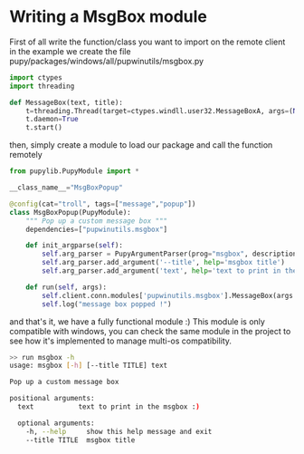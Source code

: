 # Writing a MsgBox module
First of all write the function/class you want to import on the remote client  
in the example we create the file pupy/packages/windows/all/pupwinutils/msgbox.py 
```python
import ctypes
import threading

def MessageBox(text, title):
	t=threading.Thread(target=ctypes.windll.user32.MessageBoxA, args=(None, text, title, 0))
	t.daemon=True
	t.start()
```
then, simply create a module to load our package and call the function remotely
```python
from pupylib.PupyModule import *

__class_name__="MsgBoxPopup"

@config(cat="troll", tags=["message","popup"])
class MsgBoxPopup(PupyModule):
	""" Pop up a custom message box """
	dependencies=["pupwinutils.msgbox"]

	def init_argparse(self):
		self.arg_parser = PupyArgumentParser(prog="msgbox", description=self.__doc__)
		self.arg_parser.add_argument('--title', help='msgbox title')
		self.arg_parser.add_argument('text', help='text to print in the msgbox :)')

	def run(self, args):
		self.client.conn.modules['pupwinutils.msgbox'].MessageBox(args.text, args.title)
		self.log("message box popped !")
```
and that's it, we have a fully functional module :)
This module is only compatible with windows, you can check the same module in the project to see how it's implemented to manage multi-os compatibility.

```bash
>> run msgbox -h
usage: msgbox [-h] [--title TITLE] text

Pop up a custom message box

positional arguments:
  text           text to print in the msgbox :)

  optional arguments:
    -h, --help     show this help message and exit
    --title TITLE  msgbox title
```
